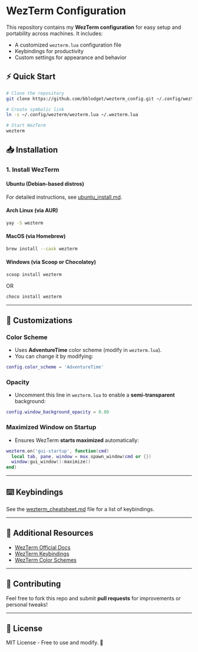 # WezTerm Configuration

This repository contains my **WezTerm configuration** for easy setup and portability across machines. It includes:

- A customized `wezterm.lua` configuration file
- Keybindings for productivity
- Custom settings for appearance and behavior

## ⚡ Quick Start

```bash
# Clone the repository
git clone https://github.com/bblodget/wezterm_config.git ~/.config/wezterm

# Create symbolic link
ln -s ~/.config/wezterm/wezterm.lua ~/.wezterm.lua

# Start WezTerm
wezterm
```

## 📥 Installation

### **1. Install WezTerm**

#### **Ubuntu (Debian-based distros)**

For detailed instructions, see [ubuntu_install.md](ubuntu_install.md).

#### **Arch Linux (via AUR)**

```bash
yay -S wezterm
```

#### **MacOS (via Homebrew)**

```bash
brew install --cask wezterm
```

#### **Windows (via Scoop or Chocolatey)**

```powershell
scoop install wezterm
```

OR

```powershell
choco install wezterm
```

---

## 🎨 Customizations

### **Color Scheme**

- Uses **AdventureTime** color scheme (modify in `wezterm.lua`).
- You can change it by modifying:

```lua
config.color_scheme = 'AdventureTime'
```

### **Opacity**

- Uncomment this line in `wezterm.lua` to enable a **semi-transparent** background:

```lua
config.window_background_opacity = 0.80
```

### **Maximized Window on Startup**

- Ensures WezTerm **starts maximized** automatically:

```lua
wezterm.on('gui-startup', function(cmd)
  local tab, pane, window = mux.spawn_window(cmd or {})
  window:gui_window():maximize()
end)
```

---

## ⌨️ Keybindings

See the [wezterm_cheatsheet.md](wezterm_cheatsheet.md) file for a list of keybindings.

---

## 🔗 Additional Resources

- [WezTerm Official Docs](https://wezfurlong.org/wezterm/)
- [WezTerm Keybindings](https://wezfurlong.org/wezterm/config/default-keys.html)
- [WezTerm Color Schemes](https://wezfurlong.org/wezterm/colorschemes/)

---

## 🤝 Contributing

Feel free to fork this repo and submit **pull requests** for improvements or personal tweaks!

---

## 📜 License

MIT License - Free to use and modify. 🚀

